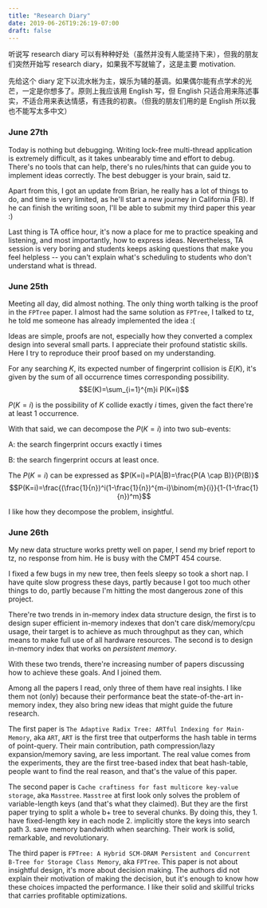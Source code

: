 ```yaml
---
title: "Research Diary"
date: 2019-06-26T19:26:19-07:00
draft: false
---
```


听说写 research diary 可以有种种好处（虽然并没有人能坚持下来），但我的朋友们突然开始写 research diary，如果我不写就输了，这是主要 motivation.

先给这个 diary 定下以流水帐为主，娱乐为辅的基调。如果偶尔能有点学术的光芒，一定是你想多了。原则上我应该用 English 写，但 English 只适合用来陈述事实，不适合用来表达情感，有违我的初衷。（但我的朋友们用的是 English 所以我也不能写太多中文）

### June 27th
Today is nothing but debugging. Writing lock-free multi-thread application is extremely difficult, as it takes unbearably time and effort to debug. 
There's no tools that can help, there's no rules/hints that can guide you to implement ideas correctly. The best debugger is your brain, said tz.

Apart from this, I got an update from Brian, he really has a lot of things to do, and time is very limited, as he'll start a new journey in California (FB). If he can finish the writing soon, I'll be able to submit my third paper this year :)

Last thing is TA office hour, it's now a place for me to practice speaking and listening, and most importantly, how to express ideas. 
Nevertheless, TA session is very boring and students keeps asking questions that make you feel helpless -- you can't explain what's scheduling to students who don't understand what is thread.  


### June 25th
Meeting all day, did almost nothing. The only thing worth talking is the proof in the `FPTree` paper. 
I almost had the same solution as `FPTree`, I talked to tz, he told me someone has already implemented the idea :(

Ideas are simple, proofs are not, especially how they converted a complex design into several small parts. I appreciate their profound statistic skills. Here I try to reproduce their proof based on my understanding.

For any searching $K$, its expected number of fingerprint collision is $E(K)$, it's given by the sum of all occurrence times corresponding possibility.
$$E(K)=\sum_{i=1}^{m}i  P(K=i)$$

$P(K=i)$ is the possibility of $K$ collide exactly $i$ times, given the fact there're at least 1 occurrence.

With that said, we can decompose the $P(K=i)$ into two sub-events:

A: the search fingerprint occurs exactly i times

B: the search fingerprint occurs at least once.

The $P(K=i)$ can be expressed as $P(K=i)=P(A|B)=\frac{P(A \cap B)}{P(B)}$
$$P(K=i)=\frac{(\frac{1}{n})^i(1-\frac{1}{n})^{m-i}\binom{m}{i}}{1-(1-\frac{1}{n})^m}$$

I like how they decompose the problem, insightful.

### June 26th

My new data structure works pretty well on paper, I send my brief report to tz, no response from him. He is busy with the CMPT 454 course. 

I fixed a few bugs in my new tree, then feels sleepy so took a short nap. I have quite slow progress these days, partly because I got too much other things to do, partly because I'm hitting the most dangerous zone of this project.

There're two trends in in-memory index data structure design, the first is to design super efficient in-memory indexes that don't care disk/memory/cpu usage, their target is to achieve as much throughput as they can, which means to make full use of all hardware resources. The second is to design in-memory index that works on *persistent memory*.

With these two trends, there're increasing number of papers discussing how to achieve these goals. And I joined them.

Among all the papers I read, only three of them have real insights. I like them not (only) because their performance beat the state-of-the-art in-memory index, they also bring new ideas that might guide the future research.

The first paper is `The Adaptive Radix Tree: ARTful Indexing for Main-Memory`, aka `ART`, `ART` is the first tree that outperforms the hash table in terms of point-query. 
Their main contribution, path compression/lazy expansion/memory saving, are less important.
The real value comes from the experiments, they are the first tree-based index that beat hash-table, people want to find the real reason, and that's the value of this paper.

The second paper is `Cache craftiness for fast multicore key-value storage`, aka `Masstree`.
`Masstree` at first look only solves the problem of variable-length keys (and that's what they claimed). 
But they are the first paper trying to split a whole b+ tree to several chunks. By doing this, they 1. have fixed-length key in each node 2. implicitly store the keys into search path 3. save memory bandwidth when searching.
Their work is solid, remarkable, and revolutionary. 

The third paper is `FPTree: A Hybrid SCM-DRAM Persistent and Concurrent B-Tree for Storage Class Memory`, aka `FPTree`. This paper is not about insightful design, it's more about decision making. 
The authors did not explain their motivation of making the decision, but it's enough to know how these choices impacted the performance. I like their solid and skillful tricks that carries profitable optimizations.


<script type="text/x-mathjax-config">
MathJax.Hub.Config({
  tex2jax: {inlineMath: [['$','$'], ['\\(','\\)']]}
});
</script>
<script type="text/javascript" src="https://cdnjs.cloudflare.com/ajax/libs/mathjax/2.7.1/MathJax.js?config=TeX-AMS-MML_HTMLorMML">
</script>

